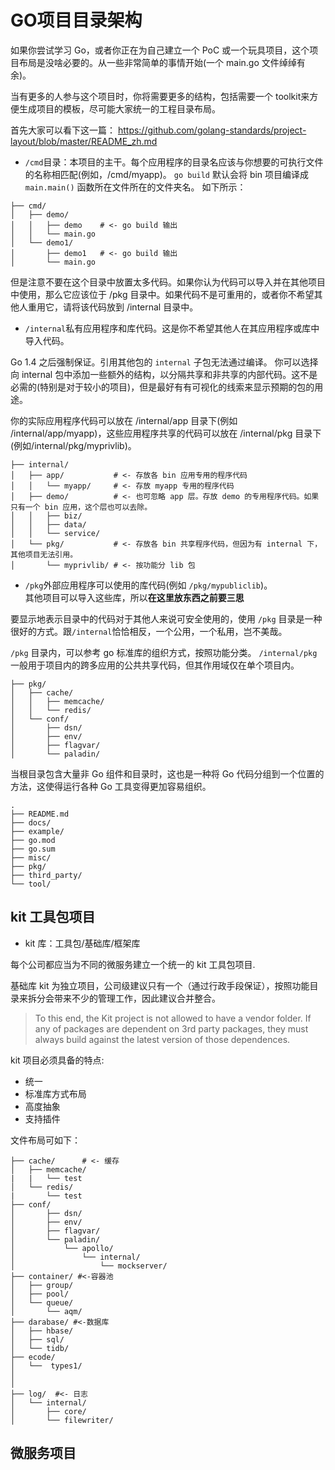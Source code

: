 # GO项目目录架构
如果你尝试学习 Go，或者你正在为自己建立一个 PoC 或一个玩具项目，这个项目布局是没啥必要的。从一些非常简单的事情开始(一个 main.go 文件绰绰有余)。

当有更多的人参与这个项目时，你将需要更多的结构，包括需要一个 toolkit来方便生成项目的模板，尽可能大家统一的工程目录布局。

首先大家可以看下这一篇：
https://github.com/golang-standards/project-layout/blob/master/README_zh.md

- `/cmd`目录：本项目的主干。每个应用程序的目录名应该与你想要的可执行文件的名称相匹配(例如，/cmd/myapp)。
 `go build` 默认会将 bin 项目编译成 `main.main()` 函数所在文件所在的文件夹名。
如下所示：
```
├── cmd/
│   ├── demo/
│   │   ├── demo    # <- go build 输出
│   │   └── main.go
│   └── demo1/
│       ├── demo1   # <- go build 输出
│       └── main.go
```

但是注意不要在这个目录中放置太多代码。如果你认为代码可以导入并在其他项目中使用，那么它应该位于 /pkg 目录中。如果代码不是可重用的，或者你不希望其他人重用它，请将该代码放到 /internal 目录中。

- `/internal`私有应用程序和库代码。这是你不希望其他人在其应用程序或库中导入代码。

Go 1.4 之后强制保证。引用其他包的 `internal` 子包无法通过编译。
你可以选择向 internal 包中添加一些额外的结构，以分隔共享和非共享的内部代码。这不是必需的(特别是对于较小的项目)，但是最好有有可视化的线索来显示预期的包的用途。

你的实际应用程序代码可以放在 /internal/app 目录下(例如 /internal/app/myapp)，这些应用程序共享的代码可以放在 /internal/pkg 目录下(例如/internal/pkg/myprivlib)。

```
├── internal/
│   ├── app/           # <- 存放各 bin 应用专用的程序代码
│   │   └── myapp/     # <- 存放 myapp 专用的程序代码
│   ├── demo/          # <- 也可忽略 app 层。存放 demo 的专用程序代码。如果只有一个 bin 应用，这个层也可以去除。
│   │   ├── biz/
│   │   ├── data/
│   │   └── service/
│   └── pkg/           # <- 存放各 bin 共享程序代码，但因为有 internal 下，其他项目无法引用。
│       └── myprivlib/ # <- 按功能分 lib 包
```

- `/pkg`外部应用程序可以使用的库代码(例如 `/pkg/mypubliclib`)。  
其他项目可以导入这些库，所以**在这里放东西之前要三思**

要显示地表示目录中的代码对于其他人来说可安全使用的，使用 `/pkg` 目录是一种很好的方式。跟`/internal`恰恰相反，一个公用，一个私用，岂不美哉。

`/pkg` 目录内，可以参考 go 标准库的组织方式，按照功能分类。
 `/internal/pkg` 一般用于项目内的跨多应用的公共共享代码，但其作用域仅在单个项目内。
```
├── pkg/
│   ├── cache/
│   │   ├── memcache/
│   │   └── redis/
│   └── conf/
│       ├── dsn/
│       ├── env/
│       ├── flagvar/
│       └── paladin/
```

当根目录包含大量非 Go 组件和目录时，这也是一种将 Go 代码分组到一个位置的方法，这使得运行各种 Go 工具变得更加容易组织。

```
.
├── README.md
├── docs/
├── example/
├── go.mod
├── go.sum
├── misc/
├── pkg/
├── third_party/
└── tool/
```

## kit 工具包项目

- kit 库：工具包/基础库/框架库

每个公司都应当为不同的微服务建立一个统一的 kit 工具包项目.

基础库 kit 为独立项目，公司级建议只有一个（通过行政手段保证），按照功能目录来拆分会带来不少的管理工作，因此建议合并整合。

> To this end, the Kit project is not allowed to have a vendor folder.
> If any of packages are dependent on 3rd party packages, 
> they must always build against the latest version of those dependences.

kit 项目必须具备的特点:
* 统一
* 标准库方式布局
* 高度抽象
* 支持插件

文件布局可如下：

```
├── cache/      # <- 缓存
│   ├── memcache/
|   |   └── test
│   └── redis/
|       └── test
├── conf/
│       ├── dsn/
│       ├── env/
│       ├── flagvar/
│       └── paladin/
│           └── apollo/
│               └── internal/
│                   └── mockserver/
├── container/ #<-容器池
│   ├── group/
│   ├── pool/
│   └── queue/
│       └── aqm/
├── darabase/ #<-数据库
│   ├── hbase/
│   ├── sql/
│   └── tidb/
├── ecode/
│   └──  types1/   
│   
│      
├── log/  #<- 日志
│   └── internal/
│       ├── core/
│       └── filewriter/
```

## 微服务项目